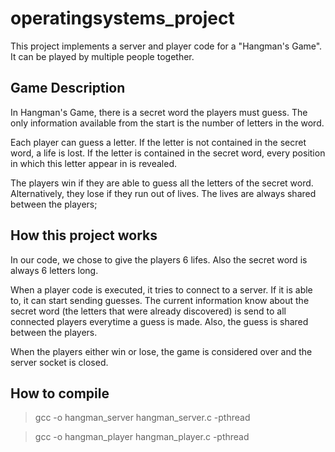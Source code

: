 # operatingsystems_project

This project implements a server and player code for a "Hangman's Game". It can be played by multiple people together.

## Game Description

In Hangman's Game, there is a secret word the players must guess. The only information available from the start is the number of letters in the word.

Each player can guess a letter. If the letter is not contained in the secret word, a life is lost. If the letter is contained in the secret word, every position in which this letter appear in is revealed.

The players win if they are able to guess all the letters of the secret word. Alternatively, they lose if they run out of lives. The lives are always shared between the players;

## How this project works

In our code, we chose to give the players 6 lifes. Also the secret word is always 6 letters long.

When a player code is executed, it tries to connect to a server. If it is able to, it can start sending guesses. The current information know about the secret word (the letters that were already discovered) is send to all connected players everytime a guess is made. Also, the guess is shared between the players.

When the players either win or lose, the game is considered over and the server socket is closed.

## How to compile

> gcc -o hangman_server hangman_server.c -pthread

> gcc -o hangman_player hangman_player.c -pthread